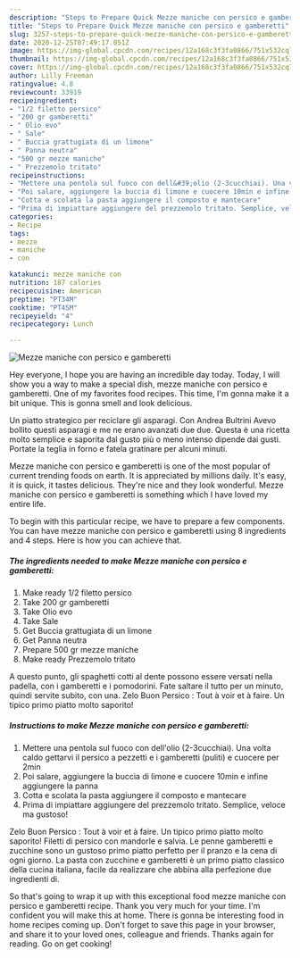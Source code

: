 ```yaml
---
description: "Steps to Prepare Quick Mezze maniche con persico e gamberetti"
title: "Steps to Prepare Quick Mezze maniche con persico e gamberetti"
slug: 3257-steps-to-prepare-quick-mezze-maniche-con-persico-e-gamberetti
date: 2020-12-25T07:49:17.051Z
image: https://img-global.cpcdn.com/recipes/12a168c3f3fa0866/751x532cq70/mezze-maniche-con-persico-e-gamberetti-recipe-main-photo.jpg
thumbnail: https://img-global.cpcdn.com/recipes/12a168c3f3fa0866/751x532cq70/mezze-maniche-con-persico-e-gamberetti-recipe-main-photo.jpg
cover: https://img-global.cpcdn.com/recipes/12a168c3f3fa0866/751x532cq70/mezze-maniche-con-persico-e-gamberetti-recipe-main-photo.jpg
author: Lilly Freeman
ratingvalue: 4.8
reviewcount: 33919
recipeingredient:
- "1/2 filetto persico"
- "200 gr gamberetti"
- " Olio evo"
- " Sale"
- " Buccia grattugiata di un limone"
- " Panna neutra"
- "500 gr mezze maniche"
- " Prezzemolo tritato"
recipeinstructions:
- "Mettere una pentola sul fuoco con dell&#39;olio (2-3cucchiai). Una volta caldo gettarvi il persico a pezzetti e i gamberetti (puliti) e cuocere per 2min"
- "Poi salare, aggiungere la buccia di limone e cuocere 10min e infine aggiungere la panna"
- "Cotta e scolata la pasta aggiungere il composto e mantecare"
- "Prima di impiattare aggiungere del prezzemolo tritato. Semplice, veloce ma gustoso!"
categories:
- Recipe
tags:
- mezze
- maniche
- con

katakunci: mezze maniche con 
nutrition: 187 calories
recipecuisine: American
preptime: "PT34M"
cooktime: "PT45M"
recipeyield: "4"
recipecategory: Lunch

---
```



![Mezze maniche con persico e gamberetti](https://img-global.cpcdn.com/recipes/12a168c3f3fa0866/751x532cq70/mezze-maniche-con-persico-e-gamberetti-recipe-main-photo.jpg)

Hey everyone, I hope you are having an incredible day today. Today, I will show you a way to make a special dish, mezze maniche con persico e gamberetti. One of my favorites food recipes. This time, I'm gonna make it a bit unique. This is gonna smell and look delicious.

Un piatto strategico per reciclare gli asparagi. Con Andrea Bultrini Avevo bollito questi asparagi e me ne erano avanzati due due. Questa è una ricetta molto semplice e saporita dal gusto più o meno intenso dipende dai gusti. Portate la teglia in forno e fatela gratinare per alcuni minuti.

Mezze maniche con persico e gamberetti is one of the most popular of current trending foods on earth. It is appreciated by millions daily. It's easy, it is quick, it tastes delicious. They're nice and they look wonderful. Mezze maniche con persico e gamberetti is something which I have loved my entire life.


To begin with this particular recipe, we have to prepare a few components. You can have mezze maniche con persico e gamberetti using 8 ingredients and 4 steps. Here is how you can achieve that.

<!--inarticleads1-->

##### The ingredients needed to make Mezze maniche con persico e gamberetti:

1. Make ready 1/2 filetto persico
1. Take 200 gr gamberetti
1. Take  Olio evo
1. Take  Sale
1. Get  Buccia grattugiata di un limone
1. Get  Panna neutra
1. Prepare 500 gr mezze maniche
1. Make ready  Prezzemolo tritato


A questo punto, gli spaghetti cotti al dente possono essere versati nella padella, con i gamberetti e i pomodorini. Fate saltare il tutto per un minuto, quindi servite subito, con una. Zelo Buon Persico : Tout à voir et à faire. Un tipico primo piatto molto saporito! 

<!--inarticleads2-->

##### Instructions to make Mezze maniche con persico e gamberetti:

1. Mettere una pentola sul fuoco con dell&#39;olio (2-3cucchiai). Una volta caldo gettarvi il persico a pezzetti e i gamberetti (puliti) e cuocere per 2min
1. Poi salare, aggiungere la buccia di limone e cuocere 10min e infine aggiungere la panna
1. Cotta e scolata la pasta aggiungere il composto e mantecare
1. Prima di impiattare aggiungere del prezzemolo tritato. Semplice, veloce ma gustoso!


Zelo Buon Persico : Tout à voir et à faire. Un tipico primo piatto molto saporito! Filetti di persico con mandorle e salvia. Le penne gamberetti e zucchine sono un gustoso primo piatto perfetto per il pranzo e la cena di ogni giorno. La pasta con zucchine e gamberetti è un primo piatto classico della cucina italiana, facile da realizzare che abbina alla perfezione due ingredienti di. 

So that's going to wrap it up with this exceptional food mezze maniche con persico e gamberetti recipe. Thank you very much for your time. I'm confident you will make this at home. There is gonna be interesting food in home recipes coming up. Don't forget to save this page in your browser, and share it to your loved ones, colleague and friends. Thanks again for reading. Go on get cooking!
